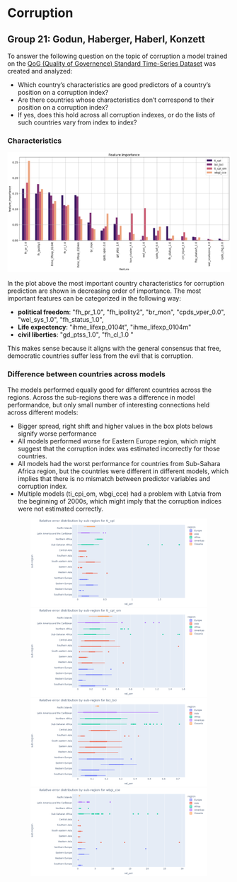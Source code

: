 # Corruption
## Group 21: Godun, Haberger, Haberl, Konzett

To answer the following question on the topic of corruption a model trained on the [QoG (Quality of Governence) Standard Time-Series Dataset](https://www.gu.se/en/quality-government/qog-data/data-downloads/standard-dataset) was created and analyzed: 
- Which country’s characteristics are good predictors of a country’s position on a corruption index?
- Are there countries whose characteristics don’t correspond to their position on a corruption index?
- If yes, does this hold across all corruption indexes, or do the lists of such countries vary from index to index?

### Characteristics

![](img/feature.png)

In the plot above the most important country characteristics for corruption prediction are shown in decreasing order of importance. 
The most important features can be categorized in the following way:
- __political freedom__: "fh_pr_1.0", "fh_ipolity2", "br_mon", "cpds_vper_0.0", "wel_sys_1.0", "fh_status_1.0", 
- __Life expectency__: "ihme_lifexp_0104t", "ihme_lifexp_0104m"
- __civil liberties__: "gd_ptss_1.0", "fh_cl_1.0 "

This makes sense because it aligns with the general consensus that free, democratic countries suffer less from the evil that is corruption.

### Difference between countries across models

The models performed equally good for different countries across the regions. Across the sub-regions there was a difference in model performandce, but only small number of interesting connections held across different models:
- Bigger spread, right shift and higher values in the box plots belows signify worse performance
- All models performed worse for Eastern Europe region, which might suggest that the corruption index was estimated incorrectly for those countries.
- All models had the worst performance for countries from Sub-Sahara Africa region, but the countries were different in different models, which implies that there is no mismatch between predictor variables and corruption index.
- Multiple models (ti_cpi_om, wbgi_cce) had a problem with Latvia from the beginning of 2000s, which might imply that the corruption indices were not estimated correctly.


<center>
    <p>
    <img src="img/rel_err_dist_sub_region_ti_cpi" width="400" />
    <img src="img/rel_err_dist_sub_region_ti_cpi_om" width="400" /> 
    <img src="img/rel_err_dist_sub_region_bci_bci" width="400" />
    <img src="img/rel_err_dist_sub_region_wbgi_cce" width="400" /> 
    </p>
</center>
